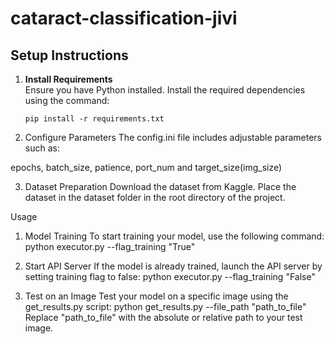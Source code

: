 # cataract-classification-jivi

## Setup Instructions
1. **Install Requirements**  
   Ensure you have Python installed. Install the required dependencies using the command:
   ```
   pip install -r requirements.txt
   ```

2. Configure Parameters
The config.ini file includes adjustable parameters such as:

epochs, batch_size, patience, port_num and target_size(img_size)

3. Dataset Preparation
Download the dataset from Kaggle.
Place the dataset in the dataset folder in the root directory of the project.

Usage
1. Model Training
To start training your model, use the following command:
python executor.py --flag_training "True"

2. Start API Server
If the model is already trained, launch the API server by setting training flag to false:
python executor.py --flag_training "False"

3. Test on an Image
Test your model on a specific image using the get_results.py script:
python get_results.py --file_path "path_to_file"
Replace "path_to_file" with the absolute or relative path to your test image.


